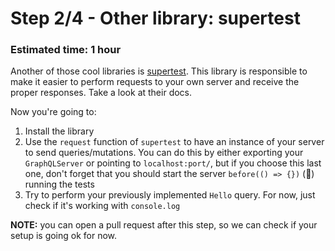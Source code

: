 # Step 2/4 - Other library: supertest
### Estimated time: 1 hour

Another of those cool libraries is [supertest](https://github.com/visionmedia/supertest). This library is responsible to make it easier to perform requests to your own server and receive the proper responses. Take a look at their docs.

Now you're going to:
1. Install the library
2. Use the `request` function of `supertest` to have an instance of your server to send queries/mutations. You can do this by either exporting your `GraphQLServer` or pointing to `localhost:port/`, but if you choose this last one, don't forget that you should start the server `before(() => {})` (🤣) running the tests
3. Try to perform your previously implemented `Hello` query. For now, just check if it's working with `console.log`

**NOTE:** you can open a pull request after this step, so we can check if your setup is going ok for now.